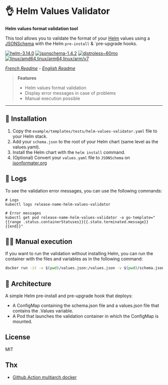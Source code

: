# 👌 Helm Values Validator

**Helm values format validation tool**

This tool allows you to validate the format of your [Helm](https://helm.sh/docs/) values using
a [JSONSchema](https://json-schema.org/) with the Helm `pre-install` & `pre-upgrade hooks.

[![helm-3.14.0](https://img.shields.io/badge/helm-3.14.0-informational?style=flat-square)](https://helm.sh/docs/)
[![jsonschema-1.4.2](https://img.shields.io/badge/jsonschema-1.4.2-informational?style=flat-square)](https://json-schema.org/)
[![distroless~60mo](https://img.shields.io/badge/🥑%20distroless-~60mo-informational?style=flat-square)](https://github.com/GoogleContainerTools/distroless)
[![linux/amd64,linux/arm64,linux/arm/v7](https://img.shields.io/badge/🐳%20container-amd64%20arm64%20arm/v7-informational?style=flat-square)](https://hub.docker.com/r/franckrst/helm-values-validator)

*[French Readme](./README-FR.md) - [English Readme](./README.md)*

> **Features**
> * Helm values format validation
> * Display error messages in case of problems
> * Manual execution possible

---

## 🚀 Installation

1. Copy the `example/templates/tests/helm-values-validator.yaml` file to your Helm stack.
2. Add your `schema.json` to the root of your Helm chart (same level as the values.yaml).
3. Install the Helm chart with the `helm install` command.
4. (Optional) Convert your `values.yaml` file to `JSONSchema`
   on [jsonformater.org](https://jsonformatter.org/yaml-to-jsonschema)

## 📝 Logs

To see the validation error messages, you can use the following commands:

```shell
# Logs
kubectl logs release-name-helm-values-validator

# Error messages
kubectl get pod release-name-helm-values-validator -o go-template="{{range .status.containerStatuses}}{{.state.terminated.message}}{{end}}"
```

## 🧑‍🔧 Manual execution

If you want to run the validation without installing Helm, you can run the container with the files and variables as in
the following command:

```bash
docker run -it -v $(pwd)/values.json:/values.json -v $(pwd)/schema.json:/schema.json -e SCHEMA_FILE=/schema.json -e VALUES_FILE=/values.json franckrst/helm-values-validator:0.0.0-alpha
```

## 📐 Architecture

A simple Helm pre-install and pre-upgrade hook that deploys:

- A ConfigMap containing the schema.json file and a values.json file that contains the .Values variable.
- A Pod that launches the validation container in which the ConfigMap is mounted.

## License

MIT

## Thx

- [Github Action multiarch docker](https://dev.to/cloudx/multi-arch-docker-images-the-easy-way-with-github-actions-4k54)
